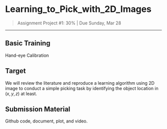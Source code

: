 # Learning_to_Pick_with_2D_Images
> Assignment Project #1: 30% | Due Sunday, Mar 28

------

## Basic Training
Hand-eye Calibration

## Target
We will review the literature and reproduce a learning algorithm using 2D image to conduct a simple picking task by identifying the object location in $(x,y,z)$ at least.

## Submission Material
Github code, document, plot, and video.
